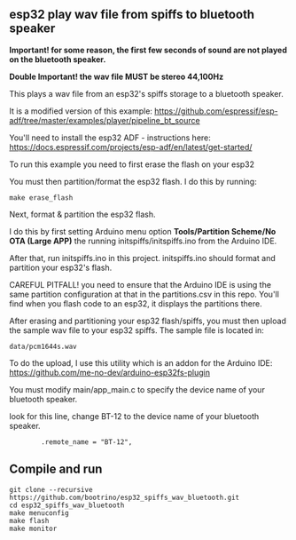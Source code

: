 ## esp32 play wav file from spiffs to bluetooth speaker

**Important! for some reason, the first few seconds of sound are not played on the bluetooth speaker.**

**Double Important! the wav file MUST be stereo 44,100Hz**

This plays a wav file from an esp32's spiffs storage to a bluetooth speaker. 

It is a modified version of this example: https://github.com/espressif/esp-adf/tree/master/examples/player/pipeline_bt_source

You'll need to install the esp32 ADF - instructions here: https://docs.espressif.com/projects/esp-adf/en/latest/get-started/

To run this example you need to first erase the flash on your esp32

You must then partition/format the esp32 flash. I do this by running:
```
make erase_flash
```

Next, format & partition the esp32 flash. 

I do this by first setting Arduino menu option **Tools/Partition Scheme/No OTA (Large APP)** the running initspiffs/initspiffs.ino from the Arduino IDE. 

After that, run initspiffs.ino in this project. initspiffs.ino should format and partition your esp32's flash.

CAREFUL PITFALL! you need to ensure that the Arduino IDE is using the same partition configuration at that in the partitions.csv in this repo. You'll find when you flash code to an esp32, it displays the partitions there. 

After erasing and partitioning your esp32 flash/spiffs, you must then upload the sample wav file to your esp32 spiffs.  The sample file is located in:
```
data/pcm1644s.wav 
```
To do the upload, I use this utility which is an addon for the Arduino IDE:
https://github.com/me-no-dev/arduino-esp32fs-plugin

You must modify main/app_main.c to specify the device name of your bluetooth speaker.

look for this line, change BT-12 to the device name of your bluetooth speaker.
```
        .remote_name = "BT-12",
```

## Compile and run

```
git clone --recursive https://github.com/bootrino/esp32_spiffs_wav_bluetooth.git
cd esp32_spiffs_wav_bluetooth
make menuconfig
make flash
make monitor
```

